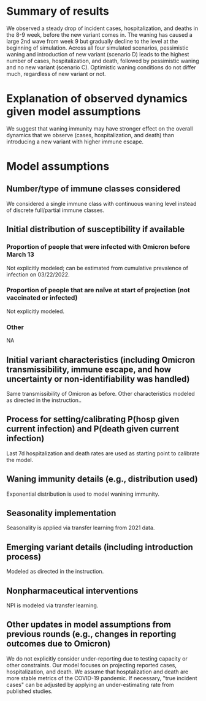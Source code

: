
# Summary of results
We observed a steady drop of incident cases, hospitalization, and deaths in the 8-9 week, before the new variant comes in. The waning has caused a large 2nd wave from week 9 but gradually decline to the level at the beginning of simulation.
Across all four simulated scenarios, pessimistic waning and introduction of new variant (scenario D) leads to the highest number of cases, hospitalization, and death, followed by pessimistic waning and no new variant (scenario C). Optimistic waning conditions do not differ much, regardless of new variant or not. 
# Explanation of observed dynamics given model assumptions
We suggest that waning immunity may have stronger effect on the overall dynamics that we observe (cases, hospitalization, and death) than introducing a new variant with higher immune escape. 
# Model assumptions
## Number/type of immune classes considered
We considered a single immune class with continuous waning level instead of discrete full/partial immune classes.
## Initial distribution of susceptibility if available
### Proportion of people that were infected with Omicron before March 13
Not explicitly modeled; can be estimated from cumulative prevalence of infection on 03/22/2022.
### Proportion of people that are naïve at start of projection (not vaccinated or infected)
Not explicitly modeled.
### Other
NA
## Initial variant characteristics (including Omicron transmissibility, immune escape, and how uncertainty or non-identifiability was handled) 
Same transmissibility of Omicron as before. Other characteristics modeled as directed in the instruction..
## Process for setting/calibrating P(hosp given current infection) and P(death given current infection)
Last 7d hospitalization and death rates are used as starting point to calibrate the model.
## Waning immunity details (e.g., distribution used)
Exponential distribution is used to model wanining immunity.
## Seasonality implementation
Seasonality is applied via transfer learning from 2021 data.
## Emerging variant details (including introduction process)
Modeled as directed in the instruction.
## Nonpharmaceutical interventions 
NPI is modeled via transfer learning.
## Other updates in model assumptions from previous rounds (e.g., changes in reporting outcomes due to Omicron)
We do not explicitly consider under-reporting due to testing capacity or other constraints. Our model focuses on projecting reported cases, hospitalization, and death. We assume that hosptalization and death are more stable metrics of the COVID-19 pandemic. If necessary, "true incident cases" can be adjusted by applying an under-estimating rate from published studies.
